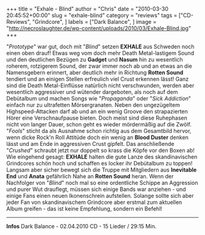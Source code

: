 +++
title = "Exhale - Blind"
author = "Chris"
date = "2010-03-30 20:45:52+00:00"
slug = "exhale-blind"
category = "reviews"
tags = ["CD-Reviews", "Grindcore", ]
labels = ["Dark Balance", ]
image = "http://necroslaughter.de/wp-content/uploads/2010/03/Exhale-Blind.jpg"
+++

"_Prototype_" war gut, doch mit "_Blind_" setzen **EXHALE** aus Schweden noch einen oben drauf! Etwas weg vom doch mehr Death Metal-lastigem Sound und den deutlichen Bezügen zu **Gadget** und **Nasum** hin zu wesentlich roherem, rotzigerem Sound, der zwar immer noch ab und an etwas an die Namensgebern erinnert, aber deutlich mehr in Richtung **Rotten Sound** tendiert und an einigen Stellen erfreulich viel Crust erkennen lässt!
Ganz sind die Death Metal-Einflüsse natürlich nicht verschwunden, werden aber wesentlich aggressiver und wütender dargeboten, als noch auf dem Debütalbum und machen Songs wie "_Propaganda_" oder "_Sick Addiction_" einfach nur zu ultrafetten Mörsergranaten. Neben den ungezügeltem Highspeed-Attacken darf ab und an ein wenig Groove den strapazierten Hörer eine Verschnaufpause bieten. Doch meist sind diese Ruhephasen nicht von langer Dauer, schon geht es wieder mördermäßig auf die Zwölf. "_Fools_" sticht da als Ausnahme schon richtig aus dem Gesamtbild hervor, wenn dicke Rock'n Roll Attitüde doch ein wenig an **Blood Duster** denken lässt und am Ende in aggressiven Crust gipfelt. Das anschließende "_Crushed_" schraubt jetzt nur doppelt so krass die Köpfe vor den Boxen ab!
Wie eingehend gesagt: **EXHALE** halten die gute Lanze des skandinavischen Grindcores schön hoch und schaffen es locker ihr Debütalbum zu toppen! Langsam aber sicher bewegt sich die Truppe mit Mitgliedern aus **Inevitable End** und **Anata** gefährlich Nahe an **Rotten Sound** heran. Wenn der Nachfolger von "_Blind_" noch mal so eine ordentliche Schippe an Aggression und purer Wut drauflegt, müssen sich einige Bands war anziehen - und einige Fans einen neuen Ikonenschrein aufstellen.
Solange sollte sich aber jeder Fan von skandinavischem Grindcore aber erstmal zum aktuellen Album greifen - das ist keine Empfehlung, sondern ein Befehl!





---
**Infos**
Dark Balance - 02.04.2010
CD - 15 Lieder / 29:15 Min.

